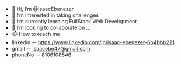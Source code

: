 - 👋 Hi, I’m @IsaacEbenezer
- 👀 I’m interested in taking challenges
- 🌱 I’m currently learning FullStack Web Development
- 💞️ I’m looking to collaborate on ...
- 📫 How to reach me 
- linkedin -- https://www.linkedin.com/in/isaac-ebenezer-6b4bbb221
- gmail -- isaacebe47@gmail.com
- phoneNo -- 8106108646

<!---
IsaacEbenezer/IsaacEbenezer is a ✨ special ✨ repository because its `README.md` (this file) appears on your GitHub profile.
You can click the Preview link to take a look at your changes.
--->
